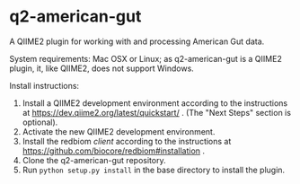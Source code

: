 # q2-american-gut
A QIIME2 plugin for working with and processing American Gut data.  

System requirements:
Mac OSX or Linux; as q2-american-gut is a QIIME2 plugin, it, like QIIME2, does not support Windows.

Install instructions:
1.  Install a QIIME2 development environment according to the instructions at https://dev.qiime2.org/latest/quickstart/ . (The "Next Steps" section is optional).
2.  Activate the new QIIME2 development environment.
2.  Install the redbiom *client* according to the instructions at https://github.com/biocore/redbiom#installation .
3.  Clone the q2-american-gut repository.
4.  Run `python setup.py install` in the base directory to install the plugin.
